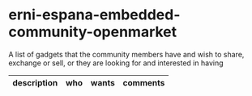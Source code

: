 # erni-espana-embedded-community-openmarket
A list of gadgets that the community members have and wish to share, exchange or sell, or they are looking for and interested in having

|description|who|wants|comments|
|---|---|---|---|

